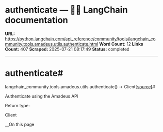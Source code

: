# authenticate — 🦜🔗 LangChain  documentation

**URL:** https://python.langchain.com/api_reference/community/tools/langchain_community.tools.amadeus.utils.authenticate.html
**Word Count:** 12
**Links Count:** 407
**Scraped:** 2025-07-21 08:17:49
**Status:** completed

---

# authenticate\#

langchain\_community.tools.amadeus.utils.authenticate\(\) → Client[\[source\]](https://python.langchain.com/api_reference/_modules/langchain_community/tools/amadeus/utils.html#authenticate)\#     

Authenticate using the Amadeus API

Return type:     

Client

__On this page